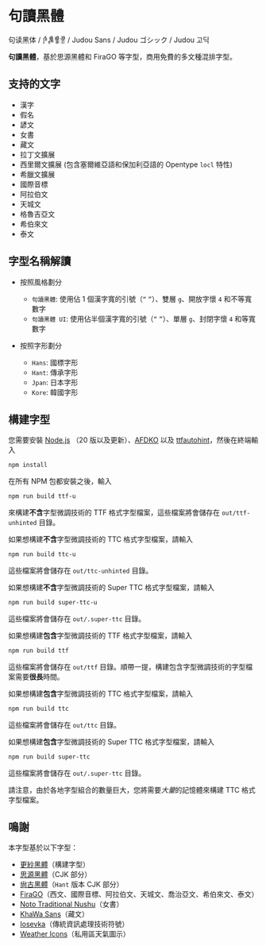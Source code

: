# 句讀黑體
句读黑体 / 𛆘𛋥𛋚𛋒 / Judou Sans / Judou ゴシック / Judou 고딕

**句讀黑體**，基於思源黑體和 FiraGO 等字型，商用免費的多文種混排字型。

## 支持的文字

- 漢字
- 假名
- 諺文
- 女書
- 藏文
- 拉丁文擴展
- 西里爾文擴展 (包含塞爾維亞語和保加利亞語的 Opentype `locl` 特性)
- 希臘文擴展
- 國際音標
- 阿拉伯文
- 天城文
- 格魯吉亞文
- 希伯來文
- 泰文

## 字型名稱解讀

- 按照風格劃分
  - `句讀黑體`: 使用佔 1 個漢字寬的引號（`“` `”`）、雙層 `g`、開放字懷 `4` 和不等寬數字
  - `句讀黑體 UI`: 使用佔半個漢字寬的引號（`“` `”`）、單層 `g`、封閉字懷 `4` 和等寬數字

- 按照字形劃分
  - `Hans`: 國標字形
  - `Hant`: 傳承字形
  - `Jpan`: 日本字形
  - `Kore`: 韓國字形

## 構建字型

您需要安裝 [Node.js](https://nodejs.org/) （20 版以及更新）、[AFDKO](http://www.adobe.com/devnet/opentype/afdko.html) 以及 [ttfautohint](https://www.freetype.org/ttfautohint)，然後在終端輸入

```bash
npm install
```

在所有 NPM 包都安裝之後，輸入

```bash
npm run build ttf-u
```

來構建**不含**字型微調技術的 TTF 格式字型檔案，這些檔案將會儲存在 `out/ttf-unhinted` 目錄。

如果想構建**不含**字型微調技術的 TTC 格式字型檔案，請輸入

```bash
npm run build ttc-u
```

這些檔案將會儲存在 `out/ttc-unhinted` 目錄。

如果想構建**不含**字型微調技術的 Super TTC 格式字型檔案，請輸入

```bash
npm run build super-ttc-u
```

這些檔案將會儲存在 `out/.super-ttc` 目錄。

如果想構建**包含**字型微調技術的 TTF 格式字型檔案，請輸入

```bash
npm run build ttf
```

這些檔案將會儲存在 `out/ttf` 目錄。順帶一提，構建包含字型微調技術的字型檔案需要**很長**時間。

如果想構建**包含**字型微調技術的 TTC 格式字型檔案，請輸入

```bash
npm run build ttc
```

這些檔案將會儲存在 `out/ttc` 目錄。

如果想構建**包含**字型微調技術的 Super TTC 格式字型檔案，請輸入

```bash
npm run build super-ttc
```

這些檔案將會儲存在 `out/.super-ttc` 目錄。

請注意，由於各地字型組合的數量巨大，您將需要*大量*的記憶體來構建 TTC 格式字型檔案。

## 鳴謝

本字型基於以下字型：

- [更紗黑體](https://github.com/be5invis/Sarasa-Gothic)（構建字型）
- [思源黑體](https://github.com/adobe-fonts/source-han-sans)（CJK 部分）
- [尙古黑體](https://github.com/GuiWonder/SourceHanToClassic)（`Hant` 版本 CJK 部分）
- [FiraGO](https://github.com/bBoxType/FiraGO)（西文、國際音標、阿拉伯文、天城文、喬治亞文、希伯來文、泰文）
- [Noto Traditional Nushu](https://github.com/notofonts/nushu)（女書）
- [KhaWa Sans](https://github.com/Keedizhang/UmeSansBeta)（藏文）
- [Iosevka](https://github.com/be5invis/Iosevka)（傳統資訊處理技術符號）
- [Weather Icons](https://github.com/erikflowers/weather-icons)（私用區天氣圖示）